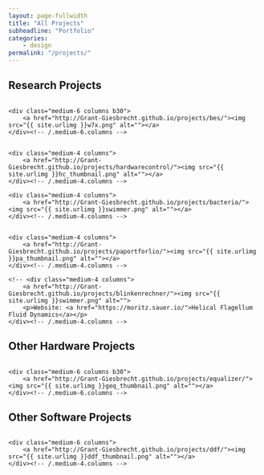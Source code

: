 ```yaml
---
layout: page-fullwidth
title: "All Projects"
subheadline: "Portfolio"
categories:
    - design
permalink: "/projects/"
---
```

<!--more-->

## Research Projects

<div class="row t60">
    <div class="medium-6 columns b30">
        <a href="http://Grant-Giesbrecht.github.io/projects/meqalac/"><img src="{{ site.urlimg }}mems_rf.png" alt=""></a>
    </div><!-- /.medium-6.columns -->
    
    <div class="medium-6 columns b30">
        <a href="http://Grant-Giesbrecht.github.io/projects/bes/"><img src="{{ site.urlimg }}w7x.png" alt=""></a>
    </div><!-- /.medium-6.columns -->
</div><!-- /.row -->

<div class="row t30">
    <div class="medium-4 columns">
        <a href="http://Grant-Giesbrecht.github.io/projects/fom/"><img src="{{ site.urlimg }}fom.png" alt=""></a>
    </div><!-- /.medium-4.columns -->

    <div class="medium-4 columns">
        <a href="http://Grant-Giesbrecht.github.io/projects/hardwarecontrol/"><img src="{{ site.urlimg }}hc_thumbnail.png" alt=""></a>
    </div><!-- /.medium-4.columns -->

    <div class="medium-4 columns">
        <a href="http://Grant-Giesbrecht.github.io/projects/bacteria/"><img src="{{ site.urlimg }}swimmer.png" alt=""></a>
    </div><!-- /.medium-4.columns -->
</div><!-- /.row -->

<div class="row t30">
    <div class="medium-4 columns">
        <a href="http://Grant-Giesbrecht.github.io/projects/nasa/"><img src="{{ site.urlimg }}nasa_thumbnail.png" alt=""></a>
    </div><!-- /.medium-4.columns -->

    <div class="medium-4 columns">
        <a href="http://Grant-Giesbrecht.github.io/projects/paportforlio/"><img src="{{ site.urlimg }}pa_thumbnail.png" alt=""></a>
    </div><!-- /.medium-4.columns -->

    <!-- <div class="medium-4 columns">
        <a href="http://Grant-Giesbrecht.github.io/projects/blinkenrechner/"><img src="{{ site.urlimg }}swimmer.png" alt="">
        <p>Website: <a href="https://moritz.sauer.io/">Helical Flagellum Fluid Dynamics</a></p>
    </div><!-- /.medium-4.columns -->
</div><!-- /.row -->

## Other Hardware Projects

<div class="row t60">
    <div class="medium-6 columns b30">
        <a href="http://Grant-Giesbrecht.github.io/projects/blinkenrechner/"><img src="{{ site.urlimg }}blinken_thumbnail.png" alt=""></a>
    </div><!-- /.medium-6.columns -->

    <div class="medium-6 columns b30">
        <a href="http://Grant-Giesbrecht.github.io/projects/equalizer/"><img src="{{ site.urlimg }}geq_thumbnail.png" alt=""></a>
    </div><!-- /.medium-6.columns -->
</div><!-- /.row -->

## Other Software Projects

<div class="row t30">
    <div class="medium-6 columns">
        <a href="http://Grant-Giesbrecht.github.io/projects/quark/"><img src="{{ site.urlimg }}quark_thumbnail.png" alt=""></a>
    </div><!-- /.medium-4.columns -->

    <div class="medium-6 columns">
        <a href="http://Grant-Giesbrecht.github.io/projects/ddf/"><img src="{{ site.urlimg }}ddf_thumbnail.png" alt=""></a>
    </div><!-- /.medium-4.columns -->

</div><!-- /.row -->
